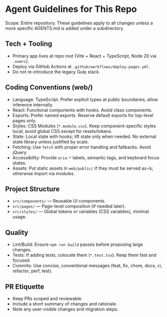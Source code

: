 # Agent Guidelines for This Repo

Scope: Entire repository. These guidelines apply to all changes unless a more specific AGENTS.md is added under a subdirectory.

## Tech + Tooling

- Primary app lives at repo root (Vite + React + TypeScript, Node 20 via `.nvmrc`).
- Deploy via GitHub Actions at `.github/workflows/deploy-pages.yml`.
- Do not re-introduce the legacy Gulp stack.

## Coding Conventions (web/)

- Language: TypeScript. Prefer explicit types at public boundaries; allow inference internally.
- React: Functional components with hooks. Avoid class components.
- Exports: Prefer named exports. Reserve default exports for top-level pages only.
- Styles: CSS Modules (`*.module.css`). Keep component-specific styles local; avoid global CSS except for resets/tokens.
- State: Local state with hooks; lift state only when needed. No external state library unless justified by scale.
- Fetching: Use `fetch` with proper error handling and fallbacks. Avoid jQuery.
- Accessibility: Provide `aria-*` labels, semantic tags, and keyboard focus states.
- Assets: Put static assets in `web/public/` if they must be served as-is; otherwise import via modules.

## Project Structure

- `src/components/` — Reusable UI components.
- `src/pages/` — Page-level composition (if needed later).
- `src/styles/` — Global tokens or variables (CSS variables), minimal usage.

## Quality

- Lint/Build: Ensure `npm run build` passes before proposing large changes.
- Tests: If adding tests, colocate them (`*.test.tsx`). Keep them fast and focused.
- Commits: Use concise, conventional messages (feat, fix, chore, docs, ci, refactor, perf, test).

## PR Etiquette

- Keep PRs scoped and reviewable.
- Include a short summary of changes and rationale.
- Note any user-visible changes and migration steps.
